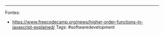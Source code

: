 
---
Fontes:
- https://www.freecodecamp.org/news/higher-order-functions-in-javascript-explained/
Tags: #softwaredevelopment 